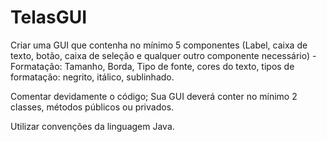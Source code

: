 # TelasGUI

Criar uma GUI que contenha no mínimo 5 componentes (Label, caixa de texto, botão, caixa de seleção e qualquer outro componente necessário) - Formatação: Tamanho, Borda, Tipo de fonte, cores do texto, tipos de formatação: negrito, itálico, sublinhado.

Comentar devidamente o código;
Sua GUI deverá conter no mínimo 2 classes, métodos públicos ou privados.

Utilizar convenções da linguagem Java.
